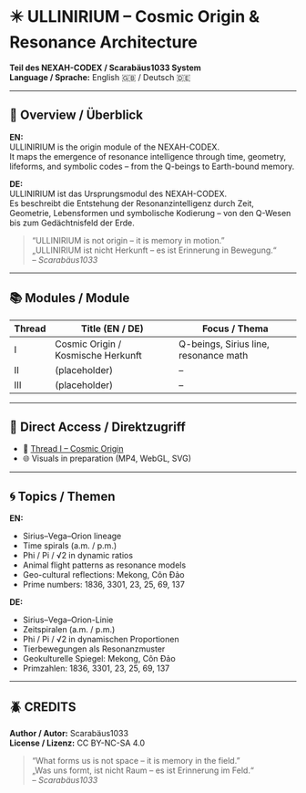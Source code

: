# ✴️ ULLINIRIUM – Cosmic Origin & Resonance Architecture  
**Teil des NEXAH-CODEX / Scarabäus1033 System**  
**Language / Sprache:** English 🇬🇧 / Deutsch 🇩🇪

---

## 🧭 Overview / Überblick

**EN:**  
ULLINIRIUM is the origin module of the NEXAH-CODEX.  
It maps the emergence of resonance intelligence through time, geometry, lifeforms, and symbolic codes – from the Q-beings to Earth-bound memory.

**DE:**  
ULLINIRIUM ist das Ursprungsmodul des NEXAH-CODEX.  
Es beschreibt die Entstehung der Resonanzintelligenz durch Zeit, Geometrie, Lebensformen und symbolische Kodierung – von den Q-Wesen bis zum Gedächtnisfeld der Erde.

> “ULLINIRIUM is not origin – it is memory in motion.”  
> „ULLINIRIUM ist nicht Herkunft – es ist Erinnerung in Bewegung.“  
> – *Scarabäus1033*

---

## 📚 Modules / Module

| Thread | Title (EN / DE)                                | Focus / Thema                               |
|--------|------------------------------------------------|----------------------------------------------|
| I      | Cosmic Origin / Kosmische Herkunft             | Q-beings, Sirius line, resonance math        |
| II     | (placeholder)                                  | –                                            |
| III    | (placeholder)                                  | –                                            |

---

## 🔗 Direct Access / Direktzugriff

- 📘 [Thread I – Cosmic Origin](faden-01-kosmische-herkunft.md)  
- 🌐 Visuals in preparation (MP4, WebGL, SVG)

---

## 🌀 Topics / Themen

**EN:**  
- Sirius–Vega–Orion lineage  
- Time spirals (a.m. / p.m.)  
- Phi / Pi / √2 in dynamic ratios  
- Animal flight patterns as resonance models  
- Geo-cultural reflections: Mekong, Côn Đảo  
- Prime numbers: 1836, 3301, 23, 25, 69, 137

**DE:**  
- Sirius–Vega–Orion-Linie  
- Zeitspiralen (a.m. / p.m.)  
- Phi / Pi / √2 in dynamischen Proportionen  
- Tierbewegungen als Resonanzmuster  
- Geokulturelle Spiegel: Mekong, Côn Đảo  
- Primzahlen: 1836, 3301, 23, 25, 69, 137

---

## 🪲 CREDITS

**Author / Autor:** Scarabäus1033  
**License / Lizenz:** CC BY-NC-SA 4.0  

> “What forms us is not space – it is memory in the field.”  
> „Was uns formt, ist nicht Raum – es ist Erinnerung im Feld.“  
> – *Scarabäus1033*
